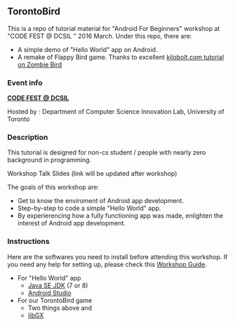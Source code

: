 ## TorontoBird

This is a repo of tutorial material for "Android For Beginners" workshop at "CODE FEST @ DCSIL " 2016 March. 
Under this repo, there are:
* A simple demo of "Hello World" app on Android.
* A remake of Flappy Bird game. Thanks to excellent [kilobolt.com tutorial on Zombie Bird](http://www.kilobolt.com/introduction.html)

### Event info
[**CODE FEST @ DCSIL**](https://www.eventbrite.ca/e/codefest-dcsil-tickets-21589993251)

Hosted by : Department of Computer Science Innovation Lab, University of Toronto

### Description
This tutorial is designed for non-cs student / people with nearly zero background in programming.

Workshop Talk Slides (link will be updated after workshop)

The goals of this workshop are:
* Get to know the enviroment of Android app development.
* Step-by-step to code a simple "Hello World" app.
* By experierencing how a fully functioning app was made, enlighten the interest of Android app development.


### Instructions
Here are the softwares you need to install before attending this workshop. If you need any help for setting up, please check this [Workshop Guide](https://docs.google.com/presentation/d/1s8QOGu1r68Q9Ff6SYWhvAjYlxg9XREKiomtVIiU7XzM/edit?usp=sharing).

* For "Hello World" app
  * [Java SE JDK](http://www.oracle.com/technetwork/java/javase/downloads/index.html) (7 or 8)
  * [Android Studio](http://developer.android.com/sdk/index.html#top)
* For our TorontoBird game
  * Two things above and  
  * [libGX](https://libgdx.badlogicgames.com/download.html)



